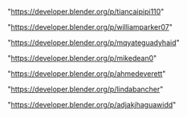 "https://developer.blender.org/p/tiancaipipi110"

"https://developer.blender.org/p/williamparker07"

"https://developer.blender.org/p/mqyateguadyhaid"

"https://developer.blender.org/p/mikedean0"

"https://developer.blender.org/p/ahmedeverett"

"https://developer.blender.org/p/lindabancher"

"https://developer.blender.org/p/adjakjhaguawidd"

